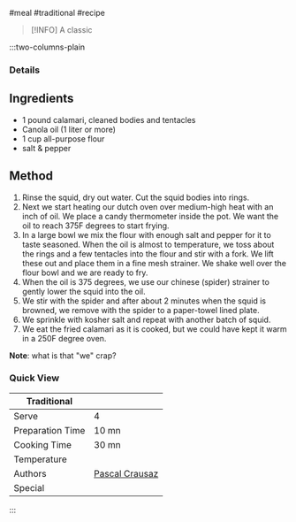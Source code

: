 #meal #traditional #recipe

> [!INFO]
> A classic

:::two-columns-plain

### Details
## Ingredients

- 1 pound calamari, cleaned bodies and tentacles
- Canola oil (1 liter or more)
- 1 cup all-purpose flour
- salt & pepper


## Method

1. Rinse the squid, dry out water. Cut the squid bodies into rings.
2. Next we start heating our dutch oven over medium-high heat with an inch of oil. We place a candy thermometer inside the pot. We want the oil to reach 375F degrees to start frying.
3. In a large bowl we mix the flour with enough salt and pepper for it to taste seasoned. When the oil is almost to temperature, we toss about the rings and a few tentacles into the flour and stir with a fork. We lift these out and place them in a fine mesh strainer. We shake well over the flour bowl and we are ready to fry.
4. When the oil is 375 degrees, we use our chinese (spider) strainer to gently lower the squid into the oil.
5. We stir with the spider and after about 2 minutes when the squid is browned, we remove with the spider to a paper-towel lined plate.
6. We sprinkle with kosher salt and repeat with another batch of squid.
7. We eat the fried calamari as it is cooked, but we could have kept it warm in a 250F degree oven.

**Note**: what is that "we" crap?



### Quick View
| Traditional      |                                                |
| ---------------- | ---------------------------------------------- |
| Serve            | 4                                              |
| Preparation Time | 10 mn                                          |
| Cooking Time     | 30 mn                                          |
| Temperature      |                                                |
| Authors          | [Pascal Crausaz](mailto:pascal@askpascal.com)  |
| Special          |                                                |

:::

